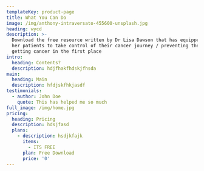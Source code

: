 ```yaml
---
templateKey: product-page
title: What You Can Do
image: /img/anthony-intraversato-455600-unsplash.jpg
heading: wycd
description: >-
  Download the free resource written by Dr Lisa Dawson that has equipped many of
  her patients to take control of their cancer journey / preventing them from
  getting cancer in the first place
intro:
  heading: Contents?
  description: hdjfhakfhdskjfhsda
main:
  heading: Main
  description: hfdjskfhkjasdf
testimonials:
  - author: John Doe
    quote: This has helped me so much
full_image: /img/home.jpg
pricing:
  heading: Pricing
  description: hdsjfasd
  plans:
    - description: hsdjkfajk
      items:
        - ITS FREE
      plan: Free Download
      price: '0'
---
```


